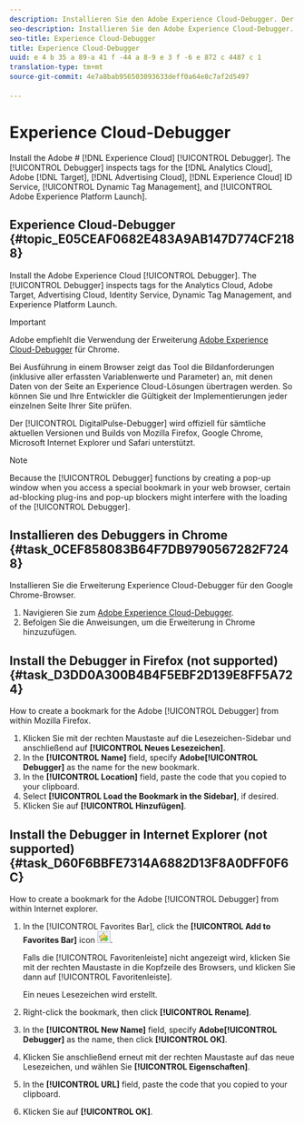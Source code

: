 ```yaml
---
description: Installieren Sie den Adobe Experience Cloud-Debugger. Der Debugger überprüft Tags für die Analytics Cloud, Adobe Target, Advertising Cloud, Identity Service, Dynamisches Tag-Management und Experience Platform Launch.
seo-description: Installieren Sie den Adobe Experience Cloud-Debugger. Der Debugger überprüft Tags für die Analytics Cloud, Adobe Target, Advertising Cloud, Identity Service, Dynamisches Tag-Management und Experience Platform Launch.
seo-title: Experience Cloud-Debugger
title: Experience Cloud-Debugger
uuid: e 4 b 35 a 89-a 41 f -44 a 8-9 e 3 f -6 e 872 c 4487 c 1
translation-type: tm+mt
source-git-commit: 4e7a8bab956503093633deff0a64e8c7af2d5497

---
```



# Experience Cloud-Debugger

Install the Adobe # [!DNL Experience Cloud] [!UICONTROL Debugger]. The [!UICONTROL Debugger] inspects tags for the [!DNL Analytics Cloud], Adobe [!DNL Target], [!DNL Advertising Cloud], [!DNL Experience Cloud] ID Service, [!UICONTROL Dynamic Tag Management], and [!UICONTROL Adobe Experience Platform Launch].

## Experience Cloud-Debugger {#topic_E05CEAF0682E483A9AB147D774CF2188}

Install the Adobe Experience Cloud [!UICONTROL Debugger]. The [!UICONTROL Debugger] inspects tags for the Analytics Cloud, Adobe Target, Advertising Cloud, Identity Service, Dynamic Tag Management, and Experience Platform Launch.

>[!IMPORTANT]
>
>Adobe empfiehlt die Verwendung der Erweiterung [Adobe Experience Cloud-Debugger](https://chrome.google.com/webstore/detail/adobe-experience-cloud-de/ocdmogmohccmeicdhlhhgepeaijenapj) für Chrome.

Bei Ausführung in einem Browser zeigt das Tool die Bildanforderungen (inklusive aller erfassten Variablenwerte und Parameter) an, mit denen Daten von der Seite an Experience Cloud-Lösungen übertragen werden. So können Sie und Ihre Entwickler die Gültigkeit der Implementierungen jeder einzelnen Seite Ihrer Site prüfen.

Der [!UICONTROL DigitalPulse-Debugger] wird offiziell für sämtliche aktuellen Versionen und Builds von Mozilla Firefox, Google Chrome, Microsoft Internet Explorer und Safari unterstützt.

>[!NOTE]
>
>Because the [!UICONTROL Debugger] functions by creating a pop-up window when you access a special bookmark in your web browser, certain ad-blocking plug-ins and pop-up blockers might interfere with the loading of the [!UICONTROL Debugger].

## Installieren des Debuggers in Chrome {#task_0CEF858083B64F7DB9790567282F7248}

Installieren Sie die Erweiterung Experience Cloud-Debugger für den Google Chrome-Browser.

1. Navigieren Sie zum [Adobe Experience Cloud-Debugger](https://chrome.google.com/webstore/detail/adobe-experience-cloud-de/ocdmogmohccmeicdhlhhgepeaijenapj).
1. Befolgen Sie die Anweisungen, um die Erweiterung in Chrome hinzuzufügen.

## Install the Debugger in Firefox (not supported) {#task_D3DD0A300B4B4F5EBF2D139E8FF5A724}

How to create a bookmark for the Adobe [!UICONTROL Debugger] from within Mozilla Firefox.

1. Klicken Sie mit der rechten Maustaste auf die Lesezeichen-Sidebar und anschließend auf **[!UICONTROL Neues Lesezeichen]**.
1. In the **[!UICONTROL Name]** field, specify **Adobe[!UICONTROL Debugger]** as the name for the new bookmark.
1. In the **[!UICONTROL Location]** field, paste the code that you copied to your clipboard.
1. Select **[!UICONTROL Load the Bookmark in the Sidebar]**, if desired.
1. Klicken Sie auf **[!UICONTROL Hinzufügen]**.

## Install the Debugger in Internet Explorer (not supported) {#task_D60F6BBFE7314A6882D13F8A0DFF0F6C}

How to create a bookmark for the Adobe [!UICONTROL Debugger] from within Internet explorer.

1. In the [!UICONTROL Favorites Bar], click the **[!UICONTROL Add to Favorites Bar]** icon ![Image](assets/icon_add_to_favorites_bar.png).

   Falls die [!UICONTROL Favoritenleiste] nicht angezeigt wird, klicken Sie mit der rechten Maustaste in die Kopfzeile des Browsers, und klicken Sie dann auf [!UICONTROL Favoritenleiste].

   Ein neues Lesezeichen wird erstellt.

1. Right-click the bookmark, then click **[!UICONTROL Rename]**.
1. In the **[!UICONTROL New Name]** field, specify **Adobe[!UICONTROL Debugger]** as the name, then click **[!UICONTROL OK]**.
1. Klicken Sie anschließend erneut mit der rechten Maustaste auf das neue Lesezeichen, und wählen Sie **[!UICONTROL Eigenschaften]**.
1. In the **[!UICONTROL URL]** field, paste the code that you copied to your clipboard.
1. Klicken Sie auf **[!UICONTROL OK]**.
